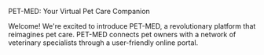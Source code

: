 PET-MED: Your Virtual Pet Care Companion

Welcome! We're excited to introduce PET-MED, a revolutionary platform that reimagines pet care. PET-MED connects pet owners with a network of veterinary specialists through a user-friendly online portal.

